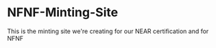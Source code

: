 # NFNF-Minting-Site
This is the minting site we're creating for our NEAR certification and for NFNF 
